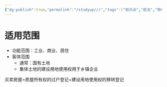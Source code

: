 ```yaml
---
{"dg-publish":true,"permalink":"/studyup///","tags":["知识点","民法","物权","#权利","#民法权利"]}
---
```


# 适用范围
- 功能范围：工业、商业、居住
- 客体范围
	- 通常：国有土地
	- 集体土地的建设用地使用权用于乡镇企业


买卖房屋=房屋所有权的过户登记+建设用地使用权的移转登记